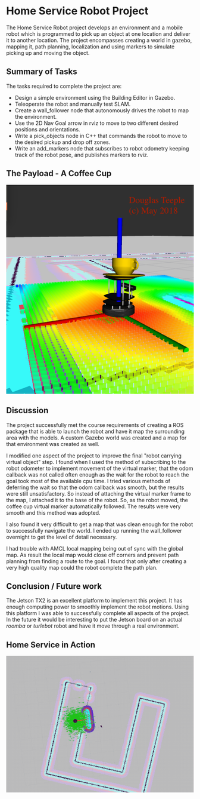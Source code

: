 # Home Service Robot Project

The Home Service Robot project develops an environment and a mobile robot which is programmed to pick up an object at one location and deliver it to another location. The project encompasses creating a world in gazebo, mapping it, path planning, localization and using markers to simulate picking up and moving the object.

## Summary of Tasks

The tasks required to complete the project are:

* Design a simple environment using the Building Editor in Gazebo.
* Teleoperate the robot and manually test SLAM.
* Create a wall_follower node that autonomously drives the robot to map the environment.
* Use the 2D Nav Goal arrow in rviz to move to two different desired positions and orientations.
* Write a pick_objects node in C++ that commands the robot to move to the desired pickup and drop off zones.
* Write an add_markers node that subscribes to robot odometry keeping track of the robot pose, and publishes markers to rviz.

## The Payload - A Coffee Cup

![alt text](images/rviz_coffee_cup_view.png "Coffee Delivered!")

## Discussion

The project successfully met the course requirements of creating a ROS package that is able to launch the robot and have it map the surrounding area with the models. A custom Gazebo world was created and a map for that environment was created as well. 

I modified one aspect of the project to improve the final "robot carrying virtual object" step. I found when I used the method of subscribing to the robot odometer to implement movement of the virtual marker, that the odom callback was not called often enough as the wait for the robot to reach the goal took most of the available cpu time. I tried various methods of deferring the wait so that the odom callback was smooth, but the results were still unsatisfactory. So instead of attaching the virtual marker frame to the map, I attached it to the base of the robot. So, as the robot moved, the coffee cup virtual marker automatically followed. The results were very smooth and this method was adopted.

I also found it very difficult to get a map that was clean enough for the robot to successfully navigate the world. I ended up running the wall_follower overnight to get the level of detail necessary.

I had trouble with AMCL local mapping being out of sync with the global map. As result the local map would close off corners and prevent path planning from finding a route to the goal. I found that only after creating a very high quality map could the robot complete the path plan.

## Conclusion / Future work

The Jetson TX2 is an excellent platform to implement this project. It has enough computing power to smoothly implement the robot motions. Using this platform I was able to successfully complete all aspects of the project. In the future it would be interesting to put the Jetson board on an actual *roomba* or *turlebot* robot and have it move through a real environment.

## Home Service in Action

![alt text](images/HomeServiceProject.gif "Home Service in Action")
